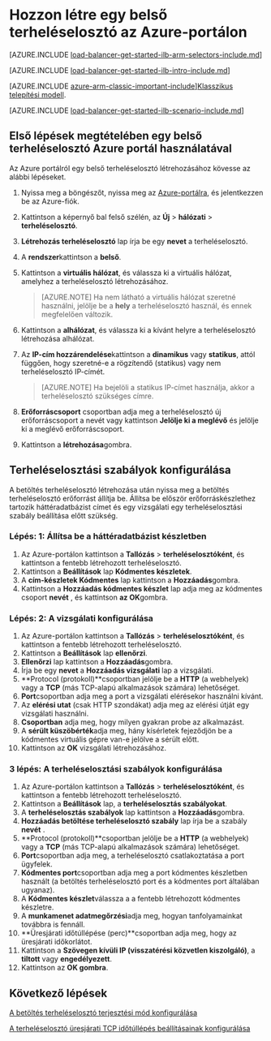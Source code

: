 <properties
   pageTitle="Első lépések megtételében egy belső terheléselosztó az erőforrás-kezelő az Azure portálon |} Microsoft Azure"
   description="Ismerje meg, hogy miként hozhat létre egy belső terheléselosztó az erőforrás-kezelő az Azure portálon"
   services="load-balancer"
   documentationCenter="na"
   authors="sdwheeler"
   manager="carmonm"
   editor=""
   tags="azure-service-management"
/>
<tags
   ms.service="load-balancer"
   ms.devlang="na"
   ms.topic="hero-article"
   ms.tgt_pltfrm="na"
   ms.workload="infrastructure-services"
   ms.date="10/24/2016"
   ms.author="sewhee" />

# <a name="create-an-internal-load-balancer-in-the-azure-portal"></a>Hozzon létre egy belső terheléselosztó az Azure-portálon

[AZURE.INCLUDE [load-balancer-get-started-ilb-arm-selectors-include.md](../../includes/load-balancer-get-started-ilb-arm-selectors-include.md)]

[AZURE.INCLUDE [load-balancer-get-started-ilb-intro-include.md](../../includes/load-balancer-get-started-ilb-intro-include.md)]

[AZURE.INCLUDE [azure-arm-classic-important-include](../../includes/learn-about-deployment-models-rm-include.md)][Klasszikus telepítési modell](load-balancer-get-started-ilb-classic-ps.md).

[AZURE.INCLUDE [load-balancer-get-started-ilb-scenario-include.md](../../includes/load-balancer-get-started-ilb-scenario-include.md)]

## <a name="get-started-creating-an-internal-load-balancer-using-azure-portal"></a>Első lépések megtételében egy belső terheléselosztó Azure portál használatával

Az Azure portálról egy belső terheléselosztó létrehozásához kövesse az alábbi lépéseket.

1. Nyissa meg a böngészőt, nyissa meg az [Azure-portálra](http://portal.azure.com), és jelentkezzen be az Azure-fiók.
2. Kattintson a képernyő bal felső szélén, az **Új** > **hálózati** > **terheléselosztó**.
3. **Létrehozás terheléselosztó** lap írja be egy **nevet** a terheléselosztó.
4. A **rendszer**kattintson a **belső**.
5. Kattintson a **virtuális hálózat**, és válassza ki a virtuális hálózat, amelyhez a terheléselosztó létrehozásához.

    >[AZURE.NOTE] Ha nem látható a virtuális hálózat szeretné használni, jelölje be a **hely** a terheléselosztó használ, és ennek megfelelően változik.

6. Kattintson a **alhálózat**, és válassza ki a kívánt helyre a terheléselosztó létrehozása alhálózat.
7. Az **IP-cím hozzárendelése**kattintson a **dinamikus** vagy **statikus**, attól függően, hogy szeretné-e a rögzítendő (statikus) vagy nem terheléselosztó IP-címét.

    >[AZURE.NOTE] Ha bejelöli a statikus IP-címet használja, akkor a terheléselosztó szükséges címre.

8. **Erőforráscsoport** csoportban adja meg a terheléselosztó új erőforráscsoport a nevét vagy kattintson **Jelölje ki a meglévő** és jelölje ki a meglévő erőforráscsoport.
9. Kattintson a **létrehozása**gombra.

## <a name="configure-load-balancing-rules"></a>Terheléselosztási szabályok konfigurálása

A betöltés terheléselosztó létrehozása után nyissa meg a betöltés terheléselosztó erőforrást állítja be.
Állítsa be először erőforráskészlethez tartozik háttéradatbázist címet és egy vizsgálati egy terheléselosztási szabály beállítása előtt szükség.

### <a name="step-1-configure-a-back-end-pool"></a>Lépés: 1: Állítsa be a háttéradatbázist készletben

1. Az Azure-portálon kattintson a **Tallózás** > **terheléselosztóként**, és kattintson a fentebb létrehozott terheléselosztó.
2. Kattintson a **Beállítások** lap **Kódmentes készletek**.
3. A **cím-készletek Kódmentes** lap kattintson a **Hozzáadás**gombra.
4. Kattintson a **Hozzáadás kódmentes készlet** lap adja meg az kódmentes csoport **nevét** , és kattintson **az OK**gombra.

### <a name="step-2-configure-a-probe"></a>Lépés: 2: A vizsgálati konfigurálása

1. Az Azure-portálon kattintson a **Tallózás** > **terheléselosztóként**, és kattintson a fentebb létrehozott terheléselosztó.
2. Kattintson a **Beállítások** lap **ellenőrzi**.
3. **Ellenőrzi** lap kattintson a **Hozzáadás**gombra.
4. Írja be egy **nevet** a **Hozzáadás vizsgálati** lap a vizsgálati.
5. **Protocol (protokoll)**csoportban jelölje be a **HTTP** (a webhelyek) vagy a **TCP** (más TCP-alapú alkalmazások számára) lehetőséget.
6. **Port**csoportban adja meg a port a vizsgálati elérésekor használni kívánt.
7. Az **elérési utat** (csak HTTP szondákat) adja meg az elérési útját egy vizsgálati használni.
8. **Csoportban** adja meg, hogy milyen gyakran probe az alkalmazást.
9. A **sérült küszöbérték**adja meg, hány kísérletek fejeződjön be a kódmentes virtuális gépre van-e jelölve a sérült előtt.
10. Kattintson az **OK** vizsgálati létrehozásához.

### <a name="step-3-configure-load-balancing-rules"></a>3 lépés: A terheléselosztási szabályok konfigurálása

1. Az Azure-portálon kattintson a **Tallózás** > **terheléselosztóként**, és kattintson a fentebb létrehozott terheléselosztó.
2. Kattintson a **Beállítások** lap, a **terheléselosztás szabályokat**.
3. A **terheléselosztás szabályok** lap kattintson a **Hozzáadás**gombra.
4. **Hozzáadás betöltése terheléselosztó szabály** lap írja be a szabály **nevét** .
5. **Protocol (protokoll)**csoportban jelölje be a **HTTP** (a webhelyek) vagy a **TCP** (más TCP-alapú alkalmazások számára) lehetőséget.
6. **Port**csoportban adja meg, a terheléselosztó csatlakoztatása a port ügyfelek.
7. **Kódmentes port**csoportban adja meg a port kódmentes készletben használt (a betöltés terheléselosztó port és a kódmentes port általában ugyanaz).
8. A **Kódmentes készlet**válassza a a fentebb létrehozott kódmentes készletre.
9. A **munkamenet adatmegőrzési**adja meg, hogyan tanfolyamainkat továbbra is fennáll.
10. **Üresjárati időtúllépése (perc)**csoportban adja meg, hogy az üresjárati időkorlátot.
11. Kattintson a **Szövegen kívüli IP (visszatérési közvetlen kiszolgáló)**, a **tiltott** vagy **engedélyezett**.
12. Kattintson az **OK gombra**.

## <a name="next-steps"></a>Következő lépések

[A betöltés terheléselosztó terjesztési mód konfigurálása](load-balancer-distribution-mode.md)

[A terheléselosztó üresjárati TCP időtúllépés beállításainak konfigurálása](load-balancer-tcp-idle-timeout.md)